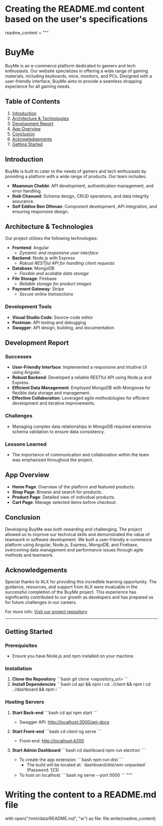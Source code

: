 # Creating the README.md content based on the user's specifications

readme_content = """

# BuyMe

BuyMe is an e-commerce platform dedicated to gamers and tech enthusiasts. Our website specializes in offering a wide range of gaming materials, including keyboards, mice, monitors, and PCs. Designed with a user-friendly interface, BuyMe aims to provide a seamless shopping experience for all gaming needs.

## Table of Contents

1. [Introduction](#introduction)
2. [Architecture & Technologies](#architecture--technologies)
3. [Development Report](#development-report)
4. [App Overview](#app-overview)
5. [Conclusion](#conclusion)
6. [Acknowledgements](#acknowledgements)
7. [Getting Started](#getting-started)

## Introduction

BuyMe is built to cater to the needs of gamers and tech enthusiasts by providing a platform with a wide range of products. Our team includes:

- **Maamoun Chebbi**: API development, authentication management, and error handling.
- **Iheb Chaoued**: Schema design, CRUD operations, and data integrity assurance.
- **Seif Eddine Ben Othman**: Component development, API integration, and ensuring responsive design.

## Architecture & Technologies

Our project utilizes the following technologies:

- **Frontend**: Angular
  - _Dynamic and responsive user interface_
- **Backend**: Node.js with Express
  - _Robust RESTful API for handling client requests_
- **Database**: MongoDB
  - _Flexible and scalable data storage_
- **File Storage**: Firebase
  - _Reliable storage for product images_
- **Payment Gateway**: Stripe
  - _Secure online transactions_

### Development Tools

- **Visual Studio Code**: Source-code editor
- **Postman**: API testing and debugging
- **Swagger**: API design, building, and documentation

## Development Report

### Successes

- **User-Friendly Interface**: Implemented a responsive and intuitive UI using Angular.
- **Robust Backend**: Developed a reliable RESTful API using Node.js and Express.
- **Efficient Data Management**: Employed MongoDB with Mongoose for flexible data storage and management.
- **Effective Collaboration**: Leveraged agile methodologies for efficient development and iterative improvements.

### Challenges

- Managing complex data relationships in MongoDB required extensive schema validation to ensure data consistency.

### Lessons Learned

- The importance of communication and collaboration within the team was emphasized throughout the project.

## App Overview

- **Home Page**: Overview of the platform and featured products.
- **Shop Page**: Browse and search for products.
- **Product Page**: Detailed view of individual products.
- **Cart Page**: Manage selected items before checkout.

## Conclusion

Developing BuyMe was both rewarding and challenging. The project allowed us to improve our technical skills and demonstrated the value of teamwork in software development. We built a user-friendly e-commerce platform using Angular, Node.js, Express, MongoDB, and Firebase, overcoming data management and performance issues through agile methods and teamwork.

## Acknowledgements

Special thanks to ALX for providing this incredible learning opportunity. The guidance, resources, and support from ALX were invaluable in the successful completion of the BuyMe project. This experience has significantly contributed to our growth as developers and has prepared us for future challenges in our careers.

For more info: [Visit our project repository](https://github.com/watch14/E-Com-Project-Back-end)

---

## Getting Started

### Prerequisites

- Ensure you have Node.js and npm installed on your machine.

### Installation

1. **Clone the Repository**
   \`\`\`bash
   git clone <repository_url>
   \`\`\`
2. **Install Dependencies**
   \`\`\`bash
   cd api && npm i
   cd ../client && npm i
   cd ../dashboard && npm i
   \`\`\`

### Hosting Servers

1. **Start Back-end**
   \`\`\`bash
   cd api
   npm start
   \`\`\`

   - Swagger API: [http://localhost:3000/api-docs](http://localhost:3000/api-docs)

2. **Start Front-end**
   \`\`\`bash
   cd client
   ng serve
   \`\`\`

   - Front-end: [http://localhost:4200](http://localhost:4200)

3. **Start Admin Dashboard**
   \`\`\`bash
   cd dashboard
   npm run electron
   \`\`\`
   - To create the app extension:
     \`\`\`bash
     npm run dist
     \`\`\`
     - The build will be located at: \`dashboard/dist/win-unpacked\` (Password: 123)
   - To host on localhost:
     \`\`\`bash
     ng serve --port 5000
     \`\`\`
     """

# Writing the content to a README.md file

with open("/mnt/data/README.md", "w") as file:
file.write(readme_content)
